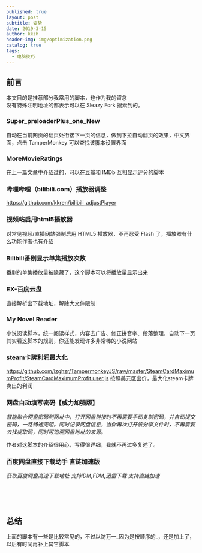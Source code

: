 ```yaml
---
published: true
layout: post
subtitle: 姿势
date: 2019-3-15
author: kkzh
header-img: img/optimization.png
catalog: true
tags:
  - 电脑技巧
---
```

## 前言
本文目的是推荐部分我常用的脚本，也作为我的留念<br>
没有特殊注明地址的都表示可以在 Sleazy Fork 搜索到的。

### Super_preloaderPlus_one_New
自动在当前网页的翻页处衔接下一页的信息，做到下拉自动翻页的效果，中文界面，点击 TamperMonkey 可以查找该脚本设置界面

### MoreMovieRatings
在上一篇文章中介绍过的，可以在豆瓣和 IMDb 互相显示评分的脚本

### 哔哩哔哩（bilibili.com）播放器调整
https://github.com/kkren/bilibili_adjustPlayer

### 视频站启用html5播放器
对常见视频/直播网站强制启用 HTML5 播放器，不再忍受 Flash 了，播放器有什么功能作者也有介绍

### Bilibili番剧显示单集播放次数
番剧的单集播放量被隐藏了，这个脚本可以将播放量显示出来

### EX-百度云盘
直接解析出下载地址，解除大文件限制

### My Novel Reader
小说阅读脚本，统一阅读样式，内容去广告、修正拼音字、段落整理，自动下一页<br>
其实看这脚本的规则，你还能发现许多非常棒的小说网站

### steam卡牌利润最大化
https://github.com/lzghzr/TampermonkeyJS/raw/master/SteamCardMaximumProfit/SteamCardMaximumProfit.user.js
按照美元区出价，最大化steam卡牌卖出的利润

### 网盘自动填写密码【威力加强版】
_智能融合网盘密码到网址中，打开网盘链接时不再需要手动复制密码，并自动提交密码，一路畅通无阻。同时记录网盘信息，当你再次打开该分享文件时，不再需要去找提取码，同时可追溯网盘地址的来源。_

作者对这脚本的介绍很用心，写得很详细，我就不再过多复述了。

### 百度网盘直接下载助手 直链加速版
_获取百度网盘高速下载地址 支持IDM,FDM,迅雷下载 支持直链加速_

<br><br><br>
## 总结
上面的脚本有一些是比较常见的，不过以防万一_因为是按顺序的_，还是加上了，以后有时间再补上其它脚本
